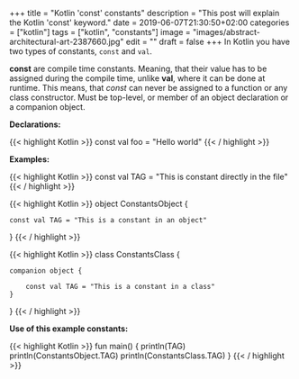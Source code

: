 +++
title = "Kotlin 'const' constants"
description = "This post will explain the Kotlin 'const' keyword."
date = 2019-06-07T21:30:50+02:00
categories = ["kotlin"]
tags = ["kotlin", "constants"]
image = "images/abstract-architectural-art-2387660.jpg"
edit = ""
draft = false
+++
In Kotlin you have two types of constants, `const` and `val`.

__const__ are compile time constants. Meaning, that their value has to be assigned during the compile time, unlike __val__, where it can be done at runtime. This means, that _const_ can never be assigned to a function or any class constructor. Must be top-level, or member of an object declaration or a companion object.

**Declarations:**

{{< highlight Kotlin >}}
const val foo = "Hello world"
{{< / highlight >}}

**Examples:**

{{< highlight Kotlin >}}
const val TAG = "This is constant directly in the file"
{{< / highlight >}}

{{< highlight Kotlin >}}
object ConstantsObject {

    const val TAG = "This is a constant in an object"
}
{{< / highlight >}}

{{< highlight Kotlin >}}
class ConstantsClass {

    companion object {

        const val TAG = "This is a constant in a class"
    }
}
{{< / highlight >}}

**Use of this example constants:**

{{< highlight Kotlin >}}
fun main() {
    println(TAG)
    println(ConstantsObject.TAG)
    println(ConstantsClass.TAG)
}
{{< / highlight >}}
